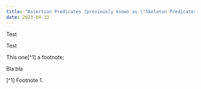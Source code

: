 ```yaml
---
title: "Assertion Predicates (previously known as \"Skeleton Predicates\")"
date: 2023-04-13
---
```


Test

Test

This one[^1] a footnote;

Bla bla

[^1] Footnote 1.
